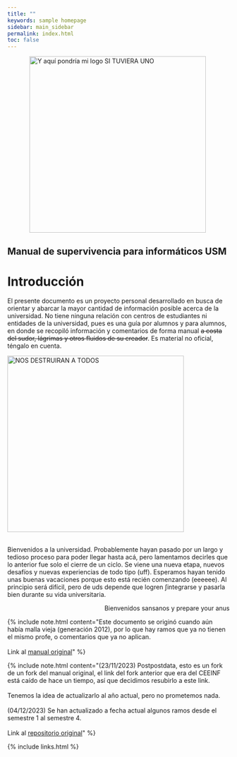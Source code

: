 ```yaml
---
title: ""
keywords: sample homepage
sidebar: main_sidebar
permalink: index.html
toc: false
---
```


 <div class="text-center">
    <img src="images/manual_logo.png" alt="Y aquí pondría mi logo SI TUVIERA UNO" width="400px" height="auto" style="margin-left:10%;">
    <h2>Manual de supervivencia para informáticos USM</h2>
</div>

# Introducción

El presente documento es un proyecto personal desarrollado en busca de orientar y abarcar la mayor cantidad de información posible acerca de la universidad. No tiene ninguna relación con centros de estudiantes ni entidades de la universidad, pues es una guía por alumnos y para alumnos, en donde se recopiló información y comentarios de forma manual <strike>a costa del sudor, lágrimas y otros fluidos de su creador</strike>. Es material no oficial, téngalo en cuenta.

<div class="text-center mb-3">
    <img src="images/index/vault.png" alt="NOS DESTRUIRAN A TODOS" width="400px" height="auto">
</div><br>

Bienvenidos a la universidad. Probablemente hayan pasado por un largo y tedioso proceso para poder llegar hasta acá, pero lamentamos decirles que lo anterior fue solo el cierre de un ciclo. Se viene una nueva etapa, nuevos desafíos y nuevas experiencias de todo tipo (uff).
Esperamos hayan tenido unas buenas vacaciones porque esto está recién comenzando (eeeeee). Al principio será difícil, pero de uds depende que logren ∫integrarse y pasarla bien durante su vida universitaria.

<div style="text-align: right;">
	Bienvenidos sansanos y prepare your anus
</div>

{% include note.html content="Este documento se originó cuando aún había malla vieja (generación 2012), por lo que hay ramos que ya no tienen el mismo profe, o comentarios que ya no aplican.<br/><br/>
Link al [manual original][1]" %}

{% include note.html content="(23/11/2023) Postpostdata, esto es un fork de un fork del manual original, el link del fork anterior que era del CEEINF está caído de hace un tiempo, así que decidimos resubirlo a este link. <br/><br/>
Tenemos la idea de actualizarlo al año actual, pero no prometemos nada.<br/><br/>
(04/12/2023) Se han actualizado a fecha actual algunos ramos desde el semestre 1 al semestre 4.<br/><br/>
Link al [repositorio original][2]" %}

[1]: https://docs.google.com/document/d/1ZORkRBDfVD3lYEzETasc74sJj7cdgy6oqHFKpqUJSgc/edit
[2]: https://github.com/CEEINF-UTFSM/utfsm-survival-guide

{% include links.html %}

